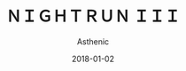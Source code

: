 ---
title: "ＮＩＧＨＴＲＵＮ ＩＩＩ"
subtitle: "Asthenic"
customForwardUrl: "https://www.youtube.com/watch?v=Ijsz6uPdTnw"
displayImg: "https://img.youtube.com/vi/Ijsz6uPdTnw/0.jpg"
date: "2018-01-02"
newTab: true 
---